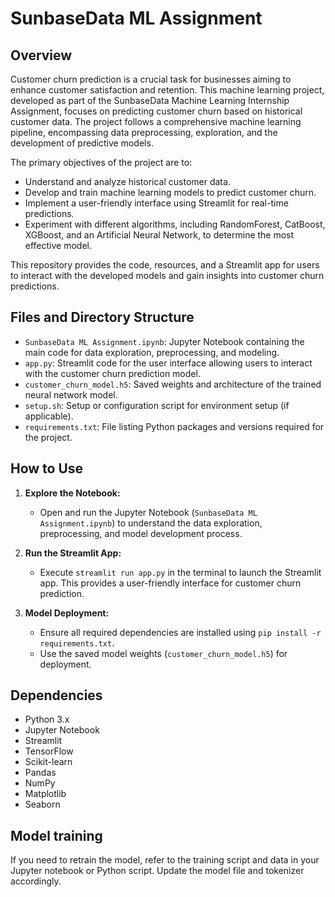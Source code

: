 # SunbaseData ML Assignment

## Overview
Customer churn prediction is a crucial task for businesses aiming to enhance customer satisfaction and retention. This machine learning project, developed as part of the SunbaseData Machine Learning Internship Assignment, focuses on predicting customer churn based on historical customer data. The project follows a comprehensive machine learning pipeline, encompassing data preprocessing, exploration, and the development of predictive models.

The primary objectives of the project are to:
- Understand and analyze historical customer data.
- Develop and train machine learning models to predict customer churn.
- Implement a user-friendly interface using Streamlit for real-time predictions.
- Experiment with different algorithms, including RandomForest, CatBoost, XGBoost, and an Artificial Neural Network, to determine the most effective model.

This repository provides the code, resources, and a Streamlit app for users to interact with the developed models and gain insights into customer churn predictions.
## Files and Directory Structure
- `SunbaseData ML Assignment.ipynb`: Jupyter Notebook containing the main code for data exploration, preprocessing, and modeling.
- `app.py`: Streamlit code for the user interface allowing users to interact with the customer churn prediction model.
- `customer_churn_model.h5`: Saved weights and architecture of the trained neural network model.
- `setup.sh`: Setup or configuration script for environment setup (if applicable).
- `requirements.txt`: File listing Python packages and versions required for the project.

## How to Use
1. **Explore the Notebook:**
   - Open and run the Jupyter Notebook (`SunbaseData ML Assignment.ipynb`) to understand the data exploration, preprocessing, and model development process.

2. **Run the Streamlit App:**
   - Execute `streamlit run app.py` in the terminal to launch the Streamlit app. This provides a user-friendly interface for customer churn prediction.

3. **Model Deployment:**
   - Ensure all required dependencies are installed using `pip install -r requirements.txt`.
   - Use the saved model weights (`customer_churn_model.h5`) for deployment.

## Dependencies
- Python 3.x
- Jupyter Notebook
- Streamlit
- TensorFlow
- Scikit-learn
- Pandas
- NumPy
- Matplotlib
- Seaborn

## Model training
If you need to retrain the model, refer to the training script and data in your Jupyter notebook or Python script. Update the model file and tokenizer accordingly.
